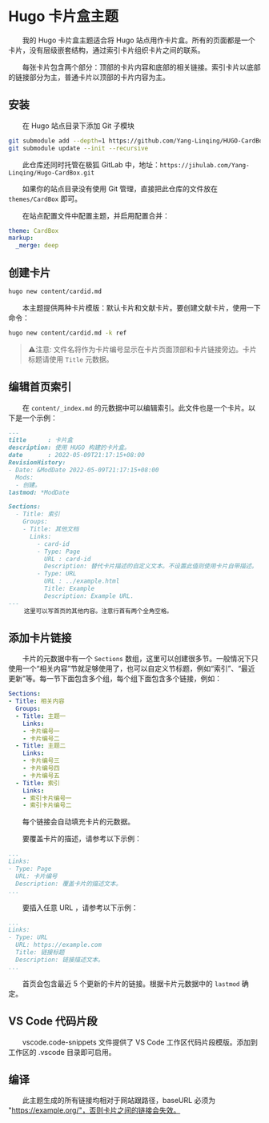 # Hugo 卡片盒主题

　　我的 Hugo 卡片盒主题适合将 Hugo 站点用作卡片盒。所有的页面都是一个卡片，没有层级嵌套结构，通过索引卡片组织卡片之间的联系。

　　每张卡片包含两个部分：顶部的卡片内容和底部的相关链接。索引卡片以底部的链接部分为主，普通卡片以顶部的卡片内容为主。

## 安装
　　在 Hugo 站点目录下添加 Git 子模块

```bash
git submodule add --depth=1 https://github.com/Yang-Linqing/HUGO-CardBox.git themes/CardBox
git submodule update --init --recursive
```

　　此仓库还同时托管在极狐 GitLab 中，地址：`https://jihulab.com/Yang-Linqing/Hugo-CardBox.git`

　　如果你的站点目录没有使用 Git 管理，直接把此仓库的文件放在 `themes/CardBox` 即可。

　　在站点配置文件中配置主题，并启用配置合并：
```yaml
theme: CardBox
markup:
  _merge: deep
```

## 创建卡片
```bash
hugo new content/cardid.md
```

　　本主题提供两种卡片模版：默认卡片和文献卡片。要创建文献卡片，使用一下命令：

```bash
hugo new content/cardid.md -k ref
```

> ⚠️注意: 文件名将作为卡片编号显示在卡片页面顶部和卡片链接旁边。卡片标题请使用 `Title` 元数据。

## 编辑首页索引
　　在 `content/_index.md` 的元数据中可以编辑索引。此文件也是一个卡片。以下是一个示例：

```markdown
---
title      : 卡片盒
description: 使用 HUGO 构建的卡片盒。
date       : 2022-05-09T21:17:15+08:00
RevisionHistory:
- Date: &ModDate 2022-05-09T21:17:15+08:00
  Mods:
  - 创建。
lastmod: *ModDate

Sections:
  - Title: 索引
    Groups:
    - Title: 其他文档
      Links:
        - card-id
        - Type: Page
          URL : card-id
          Description: 替代卡片描述的自定义文本。不设置此值则使用卡片自带描述。
        - Type: URL
          URL : ../example.html
          Title: Example
          Description: Example URL.
---
 　　这里可以写首页的其他内容。注意行首有两个全角空格。
```

## 添加卡片链接
　　卡片的元数据中有一个 `Sections` 数组，这里可以创建很多节。一般情况下只使用一个“相关内容”节就足够使用了，也可以自定义节标题，例如“索引”、“最近更新”等。每一节下面包含多个组，每个组下面包含多个链接，例如：

```yaml
Sections:
- Title: 相关内容
  Groups:
  - Title: 主题一
    Links:
    - 卡片编号一
    - 卡片编号二
  - Title: 主题二
    Links:
    - 卡片编号三
    - 卡片编号四
    - 卡片编号五
  - Title: 索引
    Links:
    - 索引卡片编号一
    - 索引卡片编号二
```

　　每个链接会自动填充卡片的元数据。

　　要覆盖卡片的描述，请参考以下示例：

```yaml
...
Links:
- Type: Page
  URL: 卡片编号
  Description: 覆盖卡片的描述文本。
...
```

　　要插入任意 URL ，请参考以下示例：

```yaml
...
Links:
- Type: URL
  URL: https://example.com
  Title: 链接标题
  Description: 链接描述文本。
...
```

　　首页会包含最近 5 个更新的卡片的链接。根据卡片元数据中的 `lastmod` 确定。

## VS Code 代码片段
　　vscode.code-snippets 文件提供了 VS Code 工作区代码片段模版。添加到工作区的 .vscode 目录即可启用。

## 编译
　　此主题生成的所有链接均相对于网站跟路径，baseURL 必须为 "https://example.org/"，否则卡片之间的链接会失效。